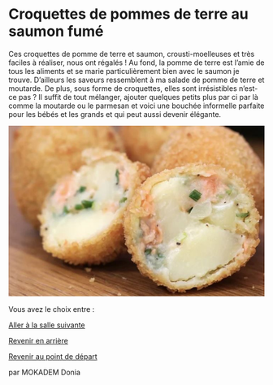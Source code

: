 
# **Croquettes de pommes de terre au saumon fumé**

Ces croquettes de pomme de terre et saumon, crousti-moelleuses et très faciles à réaliser, nous ont régalés  !
Au fond, la pomme de terre est l’amie de tous les aliments et se marie particulièrement bien avec le saumon je trouve.  D’ailleurs les saveurs ressemblent à ma salade de pomme de terre et moutarde.
De plus, sous forme de croquettes, elles sont irrésistibles n’est-ce pas ? Il suffit de tout mélanger, ajouter quelques petits plus par ci par là comme la moutarde ou le parmesan et voici une bouchée informelle parfaite pour les bébés et les grands et qui peut aussi devenir élégante.


[![alt text](/images/Plat5.JPG)](https://github.com/cfourcaud/TP2_GRP3_Labyrinthe/blob/main/Salle_Secrete.md)



Vous avez le choix entre :


[Aller à la salle suivante](https://github.com/cfourcaud/TP2_GRP3_Labyrinthe/blob/main/Salle6.md)

[Revenir en arrière](https://github.com/cfourcaud/TP2_GRP3_Labyrinthe/blob/main/Salle4.md)



[Revenir au point de départ](https://github.com/cfourcaud/TP2_GRP3_Labyrinthe/blob/main/index.md "Revenir au point de départ")
 
 
 
 par MOKADEM Donia

